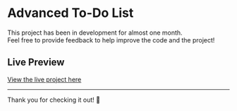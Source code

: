 # Advanced To-Do List

This project has been in development for almost one month.  
Feel free to provide feedback to help improve the code and the project!

## Live Preview

[View the live project here](https://bartue-dev.github.io/advance-todo-list/)

---
Thank you for checking it out! 🎉
